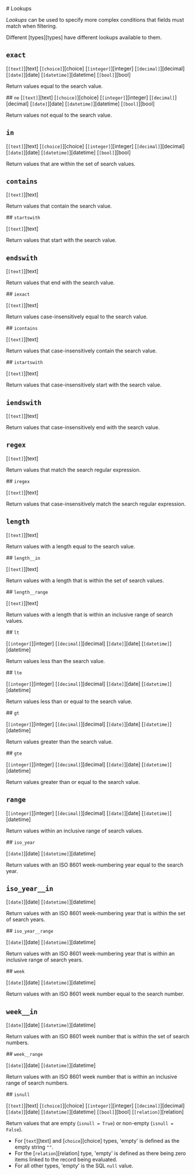 # Lookups

*Lookups* can be used to specify more complex conditions that fields must match when filtering.

Different [types][types] have different lookups available to them. 

## `exact`

[`[text]`][text]
[`[choice]`][choice]
[`[integer]`][integer]
[`[decimal]`][decimal]
[`[date]`][date]
[`[datetime]`][datetime]
[`[bool]`][bool]

Return values equal to the search value.

## `ne`
[`[text]`][text]
[`[choice]`][choice]
[`[integer]`][integer]
[`[decimal]`][decimal]
[`[date]`][date]
[`[datetime]`][datetime]
[`[bool]`][bool]

Return values not equal to the search value.

## `in`

[`[text]`][text]
[`[choice]`][choice]
[`[integer]`][integer]
[`[decimal]`][decimal]
[`[date]`][date]
[`[datetime]`][datetime]
[`[bool]`][bool]

Return values that are within the set of search values.

## `contains`

[`[text]`][text]

Return values that contain the search value.

## `startswith`

[`[text]`][text]

Return values that start with the search value.

## `endswith`

[`[text]`][text]

Return values that end with the search value.

## `iexact`

[`[text]`][text]

Return values case-insensitively equal to the search value.

## `icontains`

[`[text]`][text]

Return values that case-insensitively contain the search value.

## `istartswith`

[`[text]`][text]

Return values that case-insensitively start with the search value.

## `iendswith`

[`[text]`][text]

Return values that case-insensitively end with the search value.

## `regex`

[`[text]`][text]

Return values that match the search regular expression.

## `iregex`

[`[text]`][text]

Return values that case-insensitively match the search regular expression.

## `length`

[`[text]`][text]

Return values with a length equal to the search value.

## `length__in`

[`[text]`][text]

Return values with a length that is within the set of search values.

## `length__range`

[`[text]`][text]

Return values with a length that is within an inclusive range of search values.

## `lt`

[`[integer]`][integer]
[`[decimal]`][decimal]
[`[date]`][date]
[`[datetime]`][datetime]

Return values less than the search value.

## `lte`

[`[integer]`][integer]
[`[decimal]`][decimal]
[`[date]`][date]
[`[datetime]`][datetime]

Return values less than or equal to the search value.

## `gt`

[`[integer]`][integer]
[`[decimal]`][decimal]
[`[date]`][date]
[`[datetime]`][datetime]

Return values greater than the search value.

## `gte`

[`[integer]`][integer]
[`[decimal]`][decimal]
[`[date]`][date]
[`[datetime]`][datetime]

Return values greater than or equal to the search value.

## `range`

[`[integer]`][integer]
[`[decimal]`][decimal]
[`[date]`][date]
[`[datetime]`][datetime]

Return values within an inclusive range of search values.

## `iso_year`

[`[date]`][date]
[`[datetime]`][datetime]

Return values with an ISO 8601 week-numbering year equal to the search year.

## `iso_year__in`

[`[date]`][date]
[`[datetime]`][datetime]

Return values with an ISO 8601 week-numbering year that is within the set of search years.

## `iso_year__range`

[`[date]`][date]
[`[datetime]`][datetime]

Return values with an ISO 8601 week-numbering year that is within an inclusive range of search years.

## `week`

[`[date]`][date]
[`[datetime]`][datetime]

Return values with an ISO 8601 week number equal to the search number.

## `week__in`

[`[date]`][date]
[`[datetime]`][datetime]

Return values with an ISO 8601 week number that is within the set of search numbers.

## `week__range`

[`[date]`][date]
[`[datetime]`][datetime]

Return values with an ISO 8601 week number that is within an inclusive range of search numbers.

## `isnull`

[`[text]`][text]
[`[choice]`][choice]
[`[integer]`][integer]
[`[decimal]`][decimal]
[`[date]`][date]
[`[datetime]`][datetime]
[`[bool]`][bool]
[`[relation]`][relation]

Return values that are empty (`isnull = True`) or non-empty (`isnull = False`). 

* For [`text`][text] and [`choice`][choice] types, 'empty' is defined as the empty string `""`. 
* For the [`relation`][relation] type, 'empty' is defined as there being zero items linked to the record being evaluated.
* For all other types, 'empty' is the SQL `null` value.